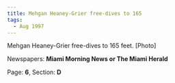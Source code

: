 ```yaml
---  
title: Mehgan Heaney-Grier free-dives to 165  
tags:  
  - Aug 1997  
---  
```

  
Mehgan Heaney-Grier free-dives to 165 feet. [Photo]  
  
Newspapers: **Miami Morning News or The Miami Herald**  
  
Page: **6**, Section: **D** 
